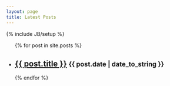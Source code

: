 ```yaml
---
layout: page
title: Latest Posts
---
```

{% include JB/setup %}

<ul id="posts" class="posts">
  {% for post in site.posts %}
    <li><h2><a href="{{ BASE_PATH }}{{ post.url }}">{{ post.title }}</a>  <small>{{ post.date | date_to_string }}</small></h2> </li>
  {% endfor %}
</ul>

<script type="text/javascript" src="https://www.google.com/jsapi">
</script>

<script type="text/javascript" src="https://cdnjs.cloudflare.com/ajax/libs/moment.js/2.8.3/moment.min.js">
</script>

<script type="text/javascript">
//<![CDATA[|
    google.load("feeds", "1");

    function initialize() {
      var feed = new google.feeds.Feed("https://sendgrid.com/blog/author/brandon/feed/");
      feed.setNumEntries(3);
      feed.load(function(result) {
        if (!result.error) {
          var container = $('#posts');
          for (var i = result.feed.entries.length-1; i > -1; i--) {
            var entry = result.feed.entries[i];

            var link = '<a href="' + entry.link + '">' + entry.title + ' (SendGrid.com)</a> <small>' + moment(entry.publishedDate).format("Do MMM YYYY"); + '</small>';

            var li = $("<li><h2>" + link + "</h2></li>");

            container.prepend(li);
          }
        }
      });
    }
    
    google.setOnLoadCallback(initialize);
//]]>
</script>